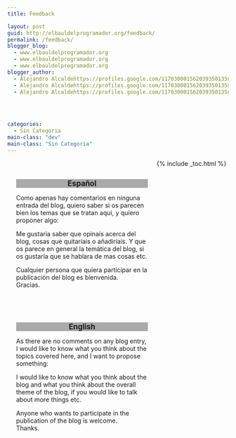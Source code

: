 ```yaml
---
title: Feedback

layout: post
guid: http://elbauldelprogramador.org/feedback/
permalink: /feedback/
blogger_blog:
  - www.elbauldelprogramador.org
  - www.elbauldelprogramador.org
  - www.elbauldelprogramador.org
blogger_author:
  - Alejandro Alcaldehttps://profiles.google.com/117030001562039350135noreply@blogger.com
  - Alejandro Alcaldehttps://profiles.google.com/117030001562039350135noreply@blogger.com
  - Alejandro Alcaldehttps://profiles.google.com/117030001562039350135noreply@blogger.com

  
  
  
categories:
  - Sin Categoria
main-class: "dev"
main-class: "Sin Categoria"
---
```

<div style="float:left; margin:20px; width:300px; ">
  <h2 style="font-size:1.2em;  background:#AAA; text-align:center;">
    Espa&ntilde;ol
  </h2>
  
  <p>
    Como apenas hay comentarios en ninguna entrada del blog, quiero saber si os parecen bien los temas que se tratan aqui, y quiero proponer algo:
  </p>
  
  <p>
    Me gustaria saber que opinais acerca del blog, cosas que quitaríais o añadiríais. Y que os parece en general la temática del blog, si os gustaría que se hablara de mas cosas etc.
  </p>
  
  <p>
    Cualquier persona que quiera participar en la publicación del blog es bienvenida.<br /> Gracias.
  </p>
</div>

<div style="float:left; margin:20px; width:300px;">
  <h2 style="font-size:1.2em;  background:#AAA; text-align:center;">
    English
  </h2>
  
  <p>
    As there are no comments on any blog entry, I would like to know what you think about the topics covered here, and I want to propose something:
  </p>
  
  <p>
    I would like to know what you think about the blog and what you think about the overall theme of the blog, if you would like to talk about more things etc.
  </p>
  
  <p>
    Anyone who wants to participate in the publication of the blog is welcome.<br /> Thanks.
  </p>
</div>



{% include _toc.html %}
